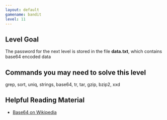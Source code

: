 ```yaml
---
layout: default
gamename: bandit
level: 11
---
```

Level Goal
----------
The password for the next level is stored in the file **data.txt**,
which contains base64 encoded data

Commands you may need to solve this level
-----------------------------------------
grep, sort, uniq, strings, base64, tr, tar, gzip, bzip2, xxd

Helpful Reading Material
------------------------
- [Base64 on Wikipedia][]

[Base64 on Wikipedia]: https://en.wikipedia.org/wiki/Base64
